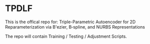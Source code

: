 # TPDLF

This is the offical repo for: Triple-Parametric Autoencoder for 2D Reparameterization via B\'ezier, B‑spline, and NURBS Representations

The repo will contain Training / Testing / Adjustment Scripts.
